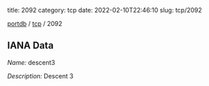 title: 2092
category: tcp
date: 2022-02-10T22:46:10
slug: tcp/2092

[portdb](/) / [tcp](/category/tcp.html) / 2092


## IANA Data

_Name:_ descent3

_Description:_ Descent 3

